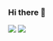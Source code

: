 ### Hi there 👋
![](https://github-readme-stats.vercel.app/api?username=Haru-Kobayashi073&count_private=true&show_icons=true&theme=dracula)
![](https://github-readme-stats.vercel.app/api/top-langs/?username=Haru-Kobayashi073&layout=compact&theme=dracula)

<!--
**Haru-Kobayashi073/Haru-Kobayashi073** is a ✨ _special_ ✨ repository because its `README.md` (this file) appears on your GitHub profile.

Here are some ideas to get you started:

- 🔭 I’m currently working on ...
- 🌱 I’m currently learning ...
- 👯 I’m looking to collaborate on ...
- 🤔 I’m looking for help with ...
- 💬 Ask me about ...
- 📫 How to reach me: ...
- 😄 Pronouns: ...
- ⚡ Fun fact: ...
-->
